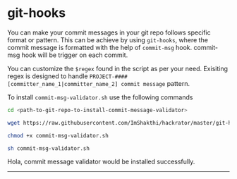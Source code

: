 # git-hooks
You can make your commit messages in your git repo follows specific format or pattern. This can be achieve by using `git-hooks`, where the commit message is formatted with the help of `commit-msg` hook. commit-msg hook will be trigger on each commit.

You can customize the `$regex` found in the script as per your need. Exisiting regex is designed to handle `PROJECT-#### [committer_name_1|committer_name_2] commit message` pattern.

To install `commit-msg-validator.sh` use the following commands

```sh
cd <path-to-git-repo-to-install-commit-message-validator>

wget https://raw.githubusercontent.com/ImShakthi/hackrator/master/git-hooks/commit-msg-validator.sh

chmod +x commit-msg-validator.sh

sh commit-msg-validator.sh
```

Hola, commit message validator would be installed successfully.

-------
